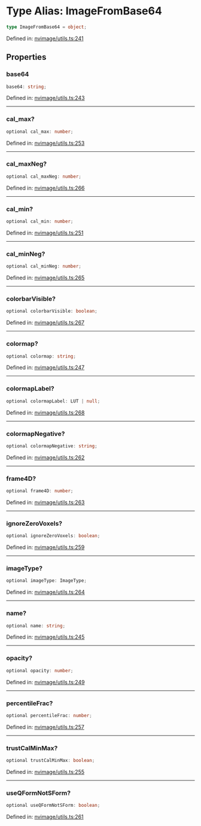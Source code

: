 # Type Alias: ImageFromBase64

```ts
type ImageFromBase64 = object;
```

Defined in: [nvimage/utils.ts:241](https://github.com/niivue/niivue/blob/main/packages/niivue/src/nvimage/utils.ts#L241)

## Properties

### base64

```ts
base64: string;
```

Defined in: [nvimage/utils.ts:243](https://github.com/niivue/niivue/blob/main/packages/niivue/src/nvimage/utils.ts#L243)

---

### cal_max?

```ts
optional cal_max: number;
```

Defined in: [nvimage/utils.ts:253](https://github.com/niivue/niivue/blob/main/packages/niivue/src/nvimage/utils.ts#L253)

---

### cal_maxNeg?

```ts
optional cal_maxNeg: number;
```

Defined in: [nvimage/utils.ts:266](https://github.com/niivue/niivue/blob/main/packages/niivue/src/nvimage/utils.ts#L266)

---

### cal_min?

```ts
optional cal_min: number;
```

Defined in: [nvimage/utils.ts:251](https://github.com/niivue/niivue/blob/main/packages/niivue/src/nvimage/utils.ts#L251)

---

### cal_minNeg?

```ts
optional cal_minNeg: number;
```

Defined in: [nvimage/utils.ts:265](https://github.com/niivue/niivue/blob/main/packages/niivue/src/nvimage/utils.ts#L265)

---

### colorbarVisible?

```ts
optional colorbarVisible: boolean;
```

Defined in: [nvimage/utils.ts:267](https://github.com/niivue/niivue/blob/main/packages/niivue/src/nvimage/utils.ts#L267)

---

### colormap?

```ts
optional colormap: string;
```

Defined in: [nvimage/utils.ts:247](https://github.com/niivue/niivue/blob/main/packages/niivue/src/nvimage/utils.ts#L247)

---

### colormapLabel?

```ts
optional colormapLabel: LUT | null;
```

Defined in: [nvimage/utils.ts:268](https://github.com/niivue/niivue/blob/main/packages/niivue/src/nvimage/utils.ts#L268)

---

### colormapNegative?

```ts
optional colormapNegative: string;
```

Defined in: [nvimage/utils.ts:262](https://github.com/niivue/niivue/blob/main/packages/niivue/src/nvimage/utils.ts#L262)

---

### frame4D?

```ts
optional frame4D: number;
```

Defined in: [nvimage/utils.ts:263](https://github.com/niivue/niivue/blob/main/packages/niivue/src/nvimage/utils.ts#L263)

---

### ignoreZeroVoxels?

```ts
optional ignoreZeroVoxels: boolean;
```

Defined in: [nvimage/utils.ts:259](https://github.com/niivue/niivue/blob/main/packages/niivue/src/nvimage/utils.ts#L259)

---

### imageType?

```ts
optional imageType: ImageType;
```

Defined in: [nvimage/utils.ts:264](https://github.com/niivue/niivue/blob/main/packages/niivue/src/nvimage/utils.ts#L264)

---

### name?

```ts
optional name: string;
```

Defined in: [nvimage/utils.ts:245](https://github.com/niivue/niivue/blob/main/packages/niivue/src/nvimage/utils.ts#L245)

---

### opacity?

```ts
optional opacity: number;
```

Defined in: [nvimage/utils.ts:249](https://github.com/niivue/niivue/blob/main/packages/niivue/src/nvimage/utils.ts#L249)

---

### percentileFrac?

```ts
optional percentileFrac: number;
```

Defined in: [nvimage/utils.ts:257](https://github.com/niivue/niivue/blob/main/packages/niivue/src/nvimage/utils.ts#L257)

---

### trustCalMinMax?

```ts
optional trustCalMinMax: boolean;
```

Defined in: [nvimage/utils.ts:255](https://github.com/niivue/niivue/blob/main/packages/niivue/src/nvimage/utils.ts#L255)

---

### useQFormNotSForm?

```ts
optional useQFormNotSForm: boolean;
```

Defined in: [nvimage/utils.ts:261](https://github.com/niivue/niivue/blob/main/packages/niivue/src/nvimage/utils.ts#L261)
